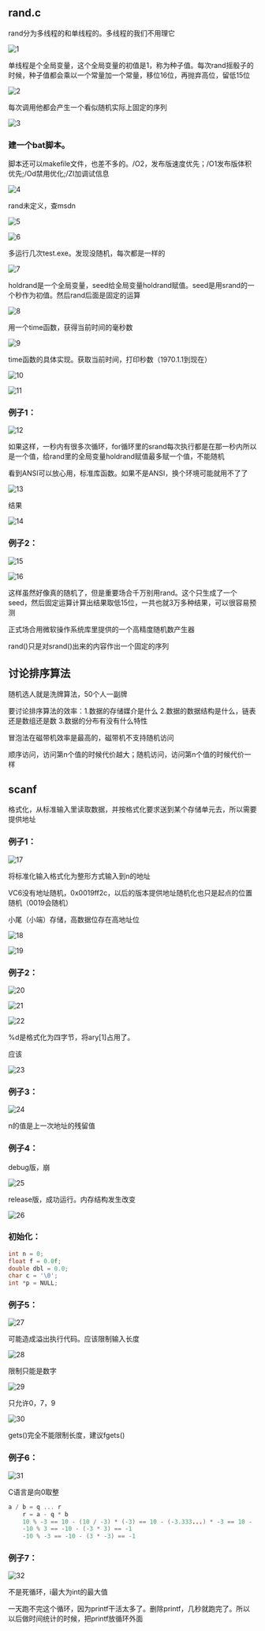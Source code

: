 ## rand.c

rand分为多线程的和单线程的。多线程的我们不用理它

![1](https://alist.hmbb313.top/d/Baidunetdisk/Images/Cracker/40/401C/2/1.png)

单线程是个全局变量，这个全局变量的初值是1，称为种子值。每次rand摇骰子的时候，种子值都会乘以一个常量加一个常量，移位16位，再抛弃高位，留低15位

![2](https://alist.hmbb313.top/d/Baidunetdisk/Images/Cracker/40/401C/2/2.png)

每次调用他都会产生一个看似随机实际上固定的序列

![3](https://alist.hmbb313.top/d/Baidunetdisk/Images/Cracker/40/401C/2/3.png)

### 建一个bat脚本。

脚本还可以makefile文件，也差不多的。/O2，发布版速度优先；/O1发布版体积优先;/Od禁用优化;/ZI加调试信息

![4](https://alist.hmbb313.top/d/Baidunetdisk/Images/Cracker/40/401C/2/4.png)

rand未定义，查msdn

![5](https://alist.hmbb313.top/d/Baidunetdisk/Images/Cracker/40/401C/2/5.png)

![6](https://alist.hmbb313.top/d/Baidunetdisk/Images/Cracker/40/401C/2/6.png)

多运行几次test.exe。发现没随机，每次都是一样的

![7](https://alist.hmbb313.top/d/Baidunetdisk/Images/Cracker/40/401C/2/7.png)

holdrand是一个全局变量，seed给全局变量holdrand赋值。seed是用srand的一个秒作为初值。然后rand后面是固定的运算

![8](https://alist.hmbb313.top/d/Baidunetdisk/Images/Cracker/40/401C/2/8.png)

用一个time函数，获得当前时间的毫秒数

![9](https://alist.hmbb313.top/d/Baidunetdisk/Images/Cracker/40/401C/2/9.png)

time函数的具体实现。获取当前时间，打印秒数（1970.1.1到现在）

![10](https://alist.hmbb313.top/d/Baidunetdisk/Images/Cracker/40/401C/2/10.png)

![11](https://alist.hmbb313.top/d/Baidunetdisk/Images/Cracker/40/401C/2/11.png)

### 例子1：

![12](https://alist.hmbb313.top/d/Baidunetdisk/Images/Cracker/40/401C/2/12.png)

如果这样，一秒内有很多次循环，for循环里的srand每次执行都是在那一秒内所以是一个值，给rand里的全局变量holdrand赋值最多赋一个值，不能随机

看到ANSI可以放心用，标准库函数。如果不是ANSI，换个环境可能就用不了了

![13](https://alist.hmbb313.top/d/Baidunetdisk/Images/Cracker/40/401C/2/13.png)

结果

![14](https://alist.hmbb313.top/d/Baidunetdisk/Images/Cracker/40/401C/2/14.png)

### 例子2：

![15](https://alist.hmbb313.top/d/Baidunetdisk/Images/Cracker/40/401C/2/15.png)

![16](https://alist.hmbb313.top/d/Baidunetdisk/Images/Cracker/40/401C/2/16.png)

这样虽然好像真的随机了，但是重要场合千万别用rand。这个只生成了一个seed，然后固定运算计算出结果取低15位，一共也就3万多种结果，可以很容易预测

正式场合用微软操作系统库里提供的一个高精度随机数产生器

rand()只是对srand()出来的内容作出一个固定的序列

## 讨论排序算法

随机选人就是洗牌算法，50个人一副牌

要讨论排序算法的效率：1.数据的存储媒介是什么 2.数据的数据结构是什么，链表还是数组还是数 3.数据的分布有没有什么特性

冒泡法在磁带机效率是最高的，磁带机不支持随机访问

顺序访问，访问第n个值的时候代价越大；随机访问，访问第n个值的时候代价一样

## scanf

格式化，从标准输入里读取数据，并按格式化要求送到某个存储单元去，所以需要提供地址

### 例子1：

![17](https://alist.hmbb313.top/d/Baidunetdisk/Images/Cracker/40/401C/2/17.png)

将标准化输入格式化为整形方式输入到n的地址

VC6没有地址随机，0x0019ff2c，以后的版本提供地址随机化也只是起点的位置随机（0019会随机）

小尾（小端）存储，高数据位存在高地址位

![18](https://alist.hmbb313.top/d/Baidunetdisk/Images/Cracker/40/401C/2/18.png)

![19](https://alist.hmbb313.top/d/Baidunetdisk/Images/Cracker/40/401C/2/19.png)

### 例子2：

![20](https://alist.hmbb313.top/d/Baidunetdisk/Images/Cracker/40/401C/2/20.png)

![21](https://alist.hmbb313.top/d/Baidunetdisk/Images/Cracker/40/401C/2/21.png)

![22](https://alist.hmbb313.top/d/Baidunetdisk/Images/Cracker/40/401C/2/22.png)

%d是格式化为四字节，将ary[1]占用了。

应该

![23](https://alist.hmbb313.top/d/Baidunetdisk/Images/Cracker/40/401C/2/23.png)

### 例子3：

![24](https://alist.hmbb313.top/d/Baidunetdisk/Images/Cracker/40/401C/2/24.png)

n的值是上一次地址的残留值

### 例子4：

debug版，崩

![25](https://alist.hmbb313.top/d/Baidunetdisk/Images/Cracker/40/401C/2/25.png)

release版，成功运行。内存结构发生改变

![26](https://alist.hmbb313.top/d/Baidunetdisk/Images/Cracker/40/401C/2/26.png)

### 初始化：

```c
int n = 0;
float f = 0.0f;
double dbl = 0.0;
char c = '\0';
int *p = NULL;
```

### 例子5：

![27](https://alist.hmbb313.top/d/Baidunetdisk/Images/Cracker/40/401C/2/27.png)

可能造成溢出执行代码。应该限制输入长度

![28](https://alist.hmbb313.top/d/Baidunetdisk/Images/Cracker/40/401C/2/28.png)

限制只能是数字

![29](https://alist.hmbb313.top/d/Baidunetdisk/Images/Cracker/40/401C/2/29.png)

只允许0，7，9

![30](https://alist.hmbb313.top/d/Baidunetdisk/Images/Cracker/40/401C/2/30.png)

gets()完全不能限制长度，建议fgets()

### 例子6：

![31](https://alist.hmbb313.top/d/Baidunetdisk/Images/Cracker/40/401C/2/31.png)

C语言是向0取整

```c
a / b = q ... r
    r = a - q * b
    10 % -3 == 10 - (10 / -3) * (-3) == 10 - (-3.333...) * -3 == 10 - (-3 * -3) == 1 //向0取整
    -10 % 3 == -10 - (-3 * 3) == -1
    -10 % -3 == -10 - (3 * -3) == -1
```

### 例子7：

![32](https://alist.hmbb313.top/d/Baidunetdisk/Images/Cracker/40/401C/2/32.png)

不是死循环，i最大为int的最大值

一天跑不完这个循环，因为printf干活太多了。删除printf，几秒就跑完了。所以以后做时间统计的时候，把printf放循环外面

